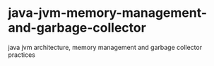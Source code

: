 # java-jvm-memory-management-and-garbage-collector
java jvm architecture, memory management and garbage collector practices
